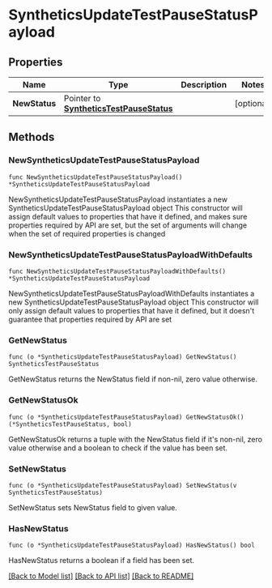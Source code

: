 # SyntheticsUpdateTestPauseStatusPayload

## Properties

Name | Type | Description | Notes
------------ | ------------- | ------------- | -------------
**NewStatus** | Pointer to [**SyntheticsTestPauseStatus**](SyntheticsTestPauseStatus.md) |  | [optional] 

## Methods

### NewSyntheticsUpdateTestPauseStatusPayload

`func NewSyntheticsUpdateTestPauseStatusPayload() *SyntheticsUpdateTestPauseStatusPayload`

NewSyntheticsUpdateTestPauseStatusPayload instantiates a new SyntheticsUpdateTestPauseStatusPayload object
This constructor will assign default values to properties that have it defined,
and makes sure properties required by API are set, but the set of arguments
will change when the set of required properties is changed

### NewSyntheticsUpdateTestPauseStatusPayloadWithDefaults

`func NewSyntheticsUpdateTestPauseStatusPayloadWithDefaults() *SyntheticsUpdateTestPauseStatusPayload`

NewSyntheticsUpdateTestPauseStatusPayloadWithDefaults instantiates a new SyntheticsUpdateTestPauseStatusPayload object
This constructor will only assign default values to properties that have it defined,
but it doesn't guarantee that properties required by API are set

### GetNewStatus

`func (o *SyntheticsUpdateTestPauseStatusPayload) GetNewStatus() SyntheticsTestPauseStatus`

GetNewStatus returns the NewStatus field if non-nil, zero value otherwise.

### GetNewStatusOk

`func (o *SyntheticsUpdateTestPauseStatusPayload) GetNewStatusOk() (*SyntheticsTestPauseStatus, bool)`

GetNewStatusOk returns a tuple with the NewStatus field if it's non-nil, zero value otherwise
and a boolean to check if the value has been set.

### SetNewStatus

`func (o *SyntheticsUpdateTestPauseStatusPayload) SetNewStatus(v SyntheticsTestPauseStatus)`

SetNewStatus sets NewStatus field to given value.

### HasNewStatus

`func (o *SyntheticsUpdateTestPauseStatusPayload) HasNewStatus() bool`

HasNewStatus returns a boolean if a field has been set.


[[Back to Model list]](../README.md#documentation-for-models) [[Back to API list]](../README.md#documentation-for-api-endpoints) [[Back to README]](../README.md)


